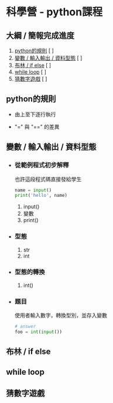 # 科學營 - python課程

## 大綱 / 簡報完成進度

1. [python的規則](#rules) [ ]
1. [變數 / 輸入輸出 / 資料型態](#var_io_type) [ ]
1. [布林 / if else](#bool_if_else) [ ]
1. [while loop](#while-loop) [ ]
1. [猜數字遊戲](#guess_num_game) [ ]

## python的規則 <a name = "rules"></a>

- 由上至下逐行執行

- "=" 與 "==" 的差異

## 變數 / 輸入輸出 / 資料型態 <a name = "var_io_type"></a>

- ### 從範例程式初步解釋

  也許這段程式碼直接發給學生

  ```python
  name = input()
  print('hello', name)
  ```

  1. input()
  1. 變數
  1. print()

- ### 型態

  1. str
  1. int

- ### 型態的轉換

  1. int()

- ### 題目

  使用者輸入數字，轉換型別，並存入變數

  ```python
  # answer
  foo = int(input())
  ```


## 布林 / if else <a name = "bool_if_else"></a>


## while loop <a name = "while-loop"></a>


## 猜數字遊戲 <a name = "guess_num_game"></a>


